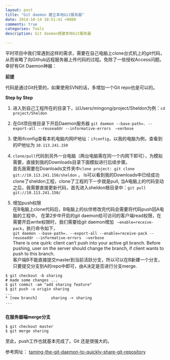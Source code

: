 ```yaml
---
layout: post
title: "Git daemon 建立本地Git服务器"
date: 2014-10-14 10:51:41 +0800
comments: true
categories: Tools
description: Git daemon搭建本地Git服务器

---
```


平时项目中我们常遇到这样的需求，需要在自己电脑上clone台式机上的git代码，从而省略了向Github远程服务器上传代码的过程。免除了一些授权Access问题。幸好有Git Daemon神器：

**前提**

代码是通过Git托管的，如果使用SVN的话，多增加一个Git repo也是可以的。

**Step by Step**

1. 进入到自己工程所在的目录下，以Users/mingong/project/Sheldon为例：`cd  project/Sheldon`

2. 在Git项目根目录下开启Daemon服务器  `git daemon --base-path=. --export-all --reuseaddr --informative-errors  —verbose`

3. 使用ifconfig查看本机电脑内网IP地址：`ifconfig`，以我的电脑为例，查看到的IP地址为 `10.113.241.150`

<!-- more -->

4. `clone/pull`代码到另外一台电脑（两台电脑需在同一个内网下即可），为模拟需要，直接到我的Downloads目录下面模拟进行后续步骤。  
首先我需要在Doanloads文件夹中`clone project: git clone git://10.113.241.150/sheldon` ，
ls可以看到我的Downloads中已经成功clone了sheldon工程，clone了工程的下一步就是pull, 当A电脑上的代码变动之后，我需要直接更新代码，首先进入sheldon根目录中：`git pull git://10.113.241.150/`

5. 增加push权限  
在B电脑上clone代码后，B电脑上的伙伴修改完代码会需要将代码push回A电脑的工程中，
在第2步中开启的git daemon给可访问的客户端read权限，在需要开启write权限时，我们需要给git daemon增加 ` —enable=receive-pack`，执行命令如下，    
`git daemon --base-path=. --export-all --enable=receive-pack --reuseaddr --informative-errors  —verbose`  
There is one quirk: client can’t push into your active git branch. Before pushing, user on the server should change the branch, if client wants to push to this branch.  
客户端B不能直接提交master到当前活跃分支，所以可以在B新建一个分支，只要提交分支到A的repo中即可，由A决定是否进行分支merge.  

```
$ git checkout -b sharing
# made some changes ...
$ git commit -am "add sharing feature"
$ git push -u origin sharing
...
* [new branch]      sharing -> sharing
...


```

**在服务器端merge分支**

```
$ git checkout master
$ git merge sharing

```

至此，push工作也就基本完成了。Git 还是很强大的。


参考网址： [taming-the-git-daemon-to-quickly-share-git-repository](http://railsware.com/blog/2013/09/19/taming-the-git-daemon-to-quickly-share-git-repository/)
